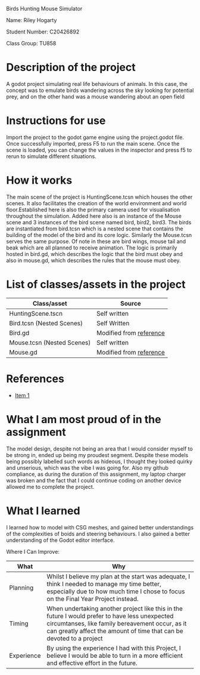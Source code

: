 Birds Hunting Mouse Simulator

Name: Riley Hogarty

Student Number: C20426892

Class Group: TU858

# Description of the project
A godot project simulating real life behaviours of animals. In this case, the concept was to emulate birds wandering across the sky looking for potential prey, and on the other hand was a mouse wandering about an open field 

# Instructions for use
Import the project to the godot game engine using the project.godot file. Once successfully imported, press F5 to run the main scene. Once the scene is loaded, you can change the values in the inspector and press f5 to rerun to simulate different situations.

# How it works
The main scene of the project is HuntingScene.tcsn which houses the other scenes. It also facilitates the creation of the world environment and world floor.Established here is also the primary camera used for visualisation throughout the simulation. Added here also is an instance of the Mouse scene and 3 instances of the bird scene named bird, bird2, bird3. The birds are instantiated from bird.tcsn which is a nested scene that contains the building of the model of the bird and its core logic. Similarly the Mouse.tcsn serves the same purpose. Of note in these are bird wings, mouse tail and beak which are all planned to receive animation. The logic is primarily hosted in bird.gd, which describes the logic that the bird must obey and also in mouse.gd, which describes the rules that the mouse must obey. 

# List of classes/assets in the project

| Class/asset | Source |
|-----------|-----------|
| HuntingScene.tscn | Self written |
| Bird.tcsn (Nested Scenes) | Self Written |
| Bird.gd | Modified from [reference](https://github.com/skooter500/miniature-rotary-phone) |
| Mouse.tcsn (Nested Scenes) | Self written |
| Mouse.gd | Modified from [reference](https://github.com/skooter500/miniature-rotary-phone) |


# References
* [Item 1](https://github.com/skooter500/miniature-rotary-phone)

# What I am most proud of in the assignment
The model design, despite not being an area that I would consider myself to be strong in, ended up being my proudest segment. Despite these models being possibly labelled such words as hideous, I thought they looked quirky and unserious, which was the vibe I was going for. Also my github compliance, as during the duration of this assignment, my laptop charger was broken and the fact that I could continue coding on another device allowed me to complete the project.

# What I learned
I learned how to model with CSG meshes, and gained better understandings of the complexities of boids and steering behaviours. I also gained a better understanding of the Godot editor interface.


Where I Can Improve:

| What | Why |
|-----------|-----------|
|Planning| Whilst I believe my plan at the start was adequate, I think I needed to manage my time better, especially due to how much time I chose to focus on the Final Year Project instead. |
|Timing | When undertaking another project like this in the future I would prefer to have less unexpected circumtanses, like family bereavement occur, as it can greatly affect the amount of time that can be devoted to a project|
|Experience | By using the experience I had with this Project, I believe I would be able to turn in a more efficient and effective effort in the future. |


